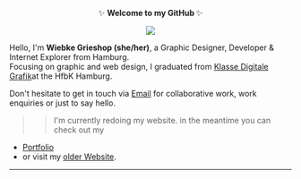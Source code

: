 <p align="center">  
 ✨ <b> Welcome to my GitHub </b>✨ </p>
  
<p align="center">  <img src="https://media.giphy.com/media/3oEduPYHQCqxnwGeQw/giphy.gif" /> 

 </p>
 




 



Hello, I'm **Wiebke Grieshop (she/her)**, a Graphic Designer, Developer & Internet Explorer from Hamburg.  
Focusing on graphic and web design, I graduated from [ Klasse Digitale Grafik](https://digitale-grafik.com/)at the HfbK Hamburg.  



Don't hesitate to get in touch via [Email](mailto:hallo@wiebkegrieshop.com) for collaborative work, work enquiries or just to say hello. 

>> I'm currently redoing my website. in the meantime you can check out my 
 - [Portfolio](https://wiebkegrieshop.com/portfolio.pdf) 
 - or visit my [older Website](https://wiebkegrieshop.com/older). 


***

